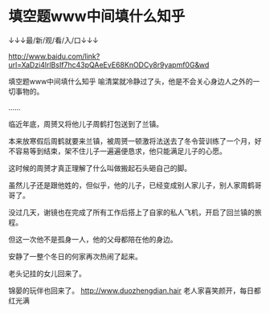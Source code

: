 # 填空题www中间填什么知乎

↓↓↓最/新/观/看/入/口↓↓↓

http://www.baidu.com/link?url=XaDzi4lrlBsIf7hc43pQAeEvE68KnODCy8r9yapmf0G&wd

填空题www中间填什么知乎
喻清棠就冷静过了头，他是不会关心身边人之外的一切事物的。

……

临近年底，周赟又将他儿子周鹤打包送到了兰镇。

本来放寒假后周鹤就要来兰镇，被周赟一顿激将法送去了冬令营训练了一个月，好不容易等到结束，架不住儿子一遍遍便恳求，他只能满足儿子的心愿。

这时候的周赟才真正理解了什么叫做搬起石头砸自己的脚。

虽然儿子还是跟他姓的，但似乎，他的儿子，已经变成别人家儿子，别人家周鹤哥哥了。

没过几天，谢镜也在完成了所有工作后搭上了自家的私人飞机，开启了回兰镇的旅程。

但这一次他不是孤身一人，他的父母都陪在他的身边。

安静了一整个冬日的何家再次热闹了起来。

老头记挂的女儿回来了。

锦晏的玩伴也回来了。
http://www.duozhengdian.hair
老人家喜笑颜开，每日都红光满
